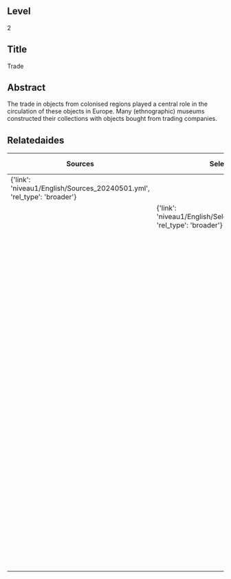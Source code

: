 ## Level
2
## Title
Trade
## Abstract
The trade in objects from colonised regions played a central role in the circulation of these objects in Europe. Many (ethnographic) museums constructed their collections with objects bought from trading companies.
## Relatedaides
| Sources | Select And Delineate | Civil Servants | Military And Navy | Groote Koninklijke Bazar | Kunsthandel Van Lier | Royal Asian Art Society In The Netherlands | Wereldmuseum Leiden | Royal Cabinet Of Curiosities | Artis Ethnograpic Museum | Wereldmuseum Amsterdam | Wereldmuseum Rotterdam | Rijksmuseum Amsterdam | Rijksmuseum Van Oudheden |
| --- | --- | --- | --- | --- | --- | --- | --- | --- | --- | --- | --- | --- | --- |
| {'link': 'niveau1/English/Sources_20240501.yml', 'rel_type': 'broader'} |  |  |  |  |  |  |  |  |  |  |  |  |  |
|  | {'link': 'niveau1/English/SelectAndDelineate_20240425.yml', 'rel_type': 'broader'} |  |  |  |  |  |  |  |  |  |  |  |  |
|  |  | {'link': 'niveau2/English/CivilServants_20240316.yml', 'rel_type': 'see also'} |  |  |  |  |  |  |  |  |  |  |  |
|  |  |  | {'link': 'niveau2/English/MilitaryAndNavy_20240417.yml', 'rel_type': 'see also'} |  |  |  |  |  |  |  |  |  |  |
|  |  |  |  | {'link': 'niveau3/English/KoninklijkeBazaar_2040503.yml', 'rel_type': 'see also'} |  |  |  |  |  |  |  |  |  |
|  |  |  |  |  | {'link': 'niveau3/English/KunsthandelVanLier_20240507.yml', 'rel_type': 'see also'} |  |  |  |  |  |  |  |  |
|  |  |  |  |  |  | {'link': 'niveau3/English/RAAS_20240508.yml', 'rel_type': 'see also'} |  |  |  |  |  |  |  |
|  |  |  |  |  |  |  | {'link': 'niveau3/Dutch/WMLeiden_20240327.yml', 'rel_type': 'see also'} |  |  |  |  |  |  |
|  |  |  |  |  |  |  |  | {'link': 'niveau3/English/KKZ_20240417.yml', 'rel_type': 'see also'} |  |  |  |  |  |
|  |  |  |  |  |  |  |  |  | {'link': 'niveau3/English/EMArtis_20240712.yml', 'rel_type': 'see also'} |  |  |  |  |
|  |  |  |  |  |  |  |  |  |  | {'link': 'niveau3/English/WMAmsterdam_20240809.yml', 'rel_type': 'see also'} |  |  |  |
|  |  |  |  |  |  |  |  |  |  |  | {'link': 'niveau3/English/WMRotterdam_2040822.yml', 'rel_type': 'see also'} |  |  |
|  |  |  |  |  |  |  |  |  |  |  |  | {'link': 'niveau3/English/RijksmuseumAmsterdam_20240905.yml', 'rel_type': 'see also'} |  |
|  |  |  |  |  |  |  |  |  |  |  |  |  | {'link': 'niveau3/English/RMO_20241106.yml', 'rel_type': 'see also'} |
